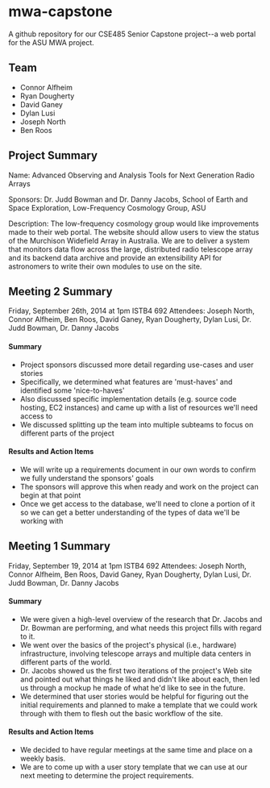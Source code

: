 mwa-capstone
============

A github repository for our CSE485 Senior Capstone project--a web portal for the ASU MWA project. 

Team
----
+ Connor Alfheim
+ Ryan Dougherty
+ David Ganey
+ Dylan Lusi
+ Joseph North
+ Ben Roos

Project Summary
---------------
Name: Advanced Observing and Analysis Tools for Next Generation Radio Arrays

Sponsors: Dr. Judd Bowman and Dr. Danny Jacobs, School of Earth and Space Exploration, Low-Frequency Cosmology Group, ASU

Description: The low-frequency cosmology group would like improvements made to their web portal. The website should allow users to view the status of the Murchison Widefield Array in Australia. We are to deliver a system that monitors data flow across the large, distributed radio telescope array and its backend data archive and provide an extensibility API for astronomers to write their own modules to use on the site.

Meeting 2 Summary
-----------------
Friday, September 26th, 2014 at 1pm
ISTB4 692
Attendees: Joseph North, Connor Alfheim, Ben Roos, David Ganey, Ryan Dougherty, Dylan Lusi, Dr. Judd Bowman, Dr. Danny Jacobs

#### Summary ####
+ Project sponsors discussed more detail regarding use-cases and user stories
+ Specifically, we determined what features are 'must-haves' and identified some 'nice-to-haves'
+ Also discussed specific implementation details (e.g. source code hosting, EC2 instances) and came up with a list of resources we'll need access to
+ We discussed splitting up the team into multiple subteams to focus on different parts of the project

#### Results and Action Items ####
+ We will write up a requirements document in our own words to confirm we fully understand the sponsors' goals
+ The sponsors will approve this when ready and work on the project can begin at that point
+ Once we get access to the database, we'll need to clone a portion of it so we can get a better understanding of the types of data we'll be working with

Meeting 1 Summary
-----------------
Friday, September 19, 2014 at 1pm
ISTB4 692
Attendees: Joseph North, Connor Alfheim, Ben Roos, David Ganey, Ryan Dougherty, Dylan Lusi, Dr. Judd Bowman, Dr. Danny Jacobs

#### Summary ####
+ We were given a high-level overview of the research that Dr. Jacobs and Dr. Bowman are performing, and what needs this project fills with regard to it.
+ We went over the basics of the project's physical (i.e., hardware) infrastructure, involving telescope arrays and multiple data centers in different parts of the world.
+ Dr. Jacobs showed us the first two iterations of the project's Web site and pointed out what things he liked and didn't like about each, then led us through a mockup he made of what he'd like to see in the future.
+ We determined that user stories would be helpful for figuring out the initial requirements and planned to make a template that we could work through with them to flesh out the basic workflow of the site.

#### Results and Action Items ####
+ We decided to have regular meetings at the same time and place on a weekly basis.
+ We are to come up with a user story template that we can use at our next meeting to determine the project requirements.
